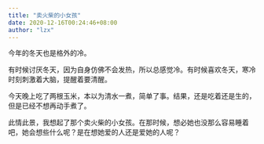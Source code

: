 ```yaml
---
title: "卖火柴的小女孩"
date: 2020-12-16T00:24:46+08:00
author: "lzx"
---
```

今年的冬天也是格外的冷。  
  
有时候讨厌冬天，因为自身仿佛不会发热，所以总感觉冷。有时候喜欢冬天，寒冷时刻刺激着大脑，提醒着要清醒。  
  
今天晚上吃了两根玉米，本以为清水一煮，简单了事。结果，还是吃着还是生的，但是已经不想再动手煮了。  
  
此情此景，我想起了那个卖火柴的小女孩。在那时候，想必她也没那么容易睡着吧，她会想些什么呢？是在想她爱的人还是爱她的人呢？
